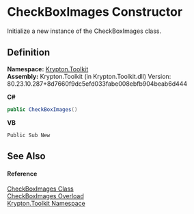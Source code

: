# CheckBoxImages Constructor


Initialize a new instance of the CheckBoxImages class.



## Definition
**Namespace:** <a href="79d2eac2-21f4-54ff-7552-b20c33c30600.md">Krypton.Toolkit</a>  
**Assembly:** Krypton.Toolkit (in Krypton.Toolkit.dll) Version: 80.23.10.287+8d7660f9dc5efd033fabe008ebfb904beab6d444

**C#**
``` C#
public CheckBoxImages()
```
**VB**
``` VB
Public Sub New
```



## See Also


#### Reference
<a href="15632ad9-7b77-68fc-60b8-2aea23d5160e.md">CheckBoxImages Class</a>  
<a href="7870743e-5dc1-b272-4230-0bbc255ba503.md">CheckBoxImages Overload</a>  
<a href="79d2eac2-21f4-54ff-7552-b20c33c30600.md">Krypton.Toolkit Namespace</a>  
